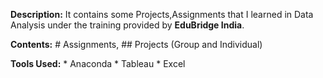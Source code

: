 **Description:**
      It contains some Projects,Assignments that I learned in Data Analysis under the training provided by **EduBridge India**.

**Contents:**
        #  Assignments, 
        ## Projects (Group and Individual)
        
**Tools Used:**
        * Anaconda
        * Tableau
        * Excel

        
        
        
        
